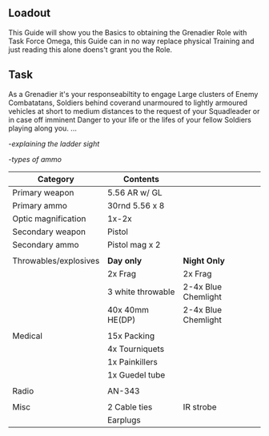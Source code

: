 ## Loadout

This Guide will show you the Basics to obtaining the Grenadier Role with Task Force Omega, this Guide can in no way replace physical Training and just reading this alone doens't grant you the Role.


## Task
As a Grenadier it's your responseabiltity to engage Large clusters of Enemy Combatatans, Soldiers behind coverand unarmoured to lightly armoured vehicles at short to medium distances to the request of your Squadleader or in case off imminent Danger to your life or the lifes of your fellow Soldiers playing along you.
...

-*explaining the ladder sight*

-*types of ammo*



|Category             | Contents             |                     |
|---------------------|----------------------|---------------------|
| Primary weapon      | 5.56 AR w/ GL        |                     |
| Primary ammo        | 30rnd 5.56 x 8       |                     |
| Optic magnification | 1x-2x                |                     |
| Secondary weapon    | Pistol               |                     |
| Secondary ammo      | Pistol mag x 2       |                     |
|                     |                      |                     |
|Throwables/explosives| **Day only**         | **Night Only**      |
|                     | 2x Frag              | 2x Frag             |
|                     | 3 white throwable    | 2-4x Blue Chemlight |
|                     | 40x 40mm HE(DP)      | 2-4x Blue Chemlight |
|                     |                      |                     |
| Medical             | 15x Packing          |                     |
|                     | 4x Tourniquets       |                     |
|                     | 1x Painkillers       |                     |
|                     | 1x Guedel tube       |                     |
|                     |                      |                     |
| Radio               | AN-343               |                     |
|                     |                      |                     |
| Misc                | 2 Cable ties         | IR strobe           |
|                     | Earplugs             |                     |
